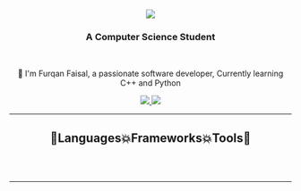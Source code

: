 <h1 align="center">
    <img src="https://readme-typing-svg.herokuapp.com/?font=Righteous&color=7e15f7&random=falsesize=35&center=true&vCenter=true&width=500&height=70&duration=2000&lines=Hi+There!+👋;+I'm+Furqan+Faisal+👨🏻‍💻;" />
</h1>

<h3 align="center">A Computer Science Student</h3>

<br/>

<div align="center">
 
 🌱 I'm Furqan Faisal, a passionate software developer, Currently learning C++ and Python


 </div>
 
<div align="center"> 
  <a href="mailto:furqan13furqan13@gmail.com">
    <img src="https://img.shields.io/badge/Gmail-6C22A6?style=for-the-badge&logo=gmail&logoColor=white" />
  </a>

  <a href="https://www.linkedin.com/in/furqanfaisal13" >
    <img src="https://img.shields.io/badge/LinkedIn-0077B5?style=for-the-badge&logo=linkedin&logoColor=white" />
  </a>
</div>

 <hr/>
 
<h2 align="center">🚀Languages💥Frameworks💥Tools🚀</h2>
<br/>


<br/>
<hr/>
